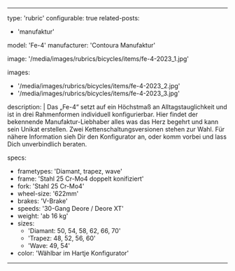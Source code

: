 ---

type: 'rubric'
configurable: true
related-posts:
  - 'manufaktur'

model: 'Fe-4'
manufacturer: 'Contoura Manufaktur'

image: '/media/images/rubrics/bicycles/items/fe-4-2023_1.jpg'

images:
  - '/media/images/rubrics/bicycles/items/fe-4-2023_2.jpg'
  - '/media/images/rubrics/bicycles/items/fe-4-2023_3.jpg'

description: |
    Das „Fe-4“ setzt auf ein Höchstmaß an Alltagstauglichkeit und ist in drei Rahmenformen individuell konfigurierbar. Hier findet der bekennende Manufaktur-Liebhaber alles was das Herz begehrt und kann sein Unikat erstellen. Zwei Kettenschaltungsversionen stehen zur Wahl.
    Für nähere Information sieh Dir den Konfigurator an, oder komm vorbei und lass Dich unverbindlich beraten.

specs:
  - frametypes: 'Diamant, trapez, wave'
  - frame: 'Stahl 25 Cr-Mo4 doppelt konifiziert'
  - fork: 'Stahl 25 Cr-Mo4'
  - wheel-size: '622mm'
  - brakes: 'V-Brake'
  - speeds: '30-Gang Deore / Deore XT'
  - weight: 'ab 16 kg'
  - sizes:
    - 'Diamant: 50, 54, 58, 62, 66, 70'
    - 'Trapez: 48, 52, 56, 60'
    - 'Wave: 49, 54'
  - color: 'Wählbar im Hartje Konfigurator'


---